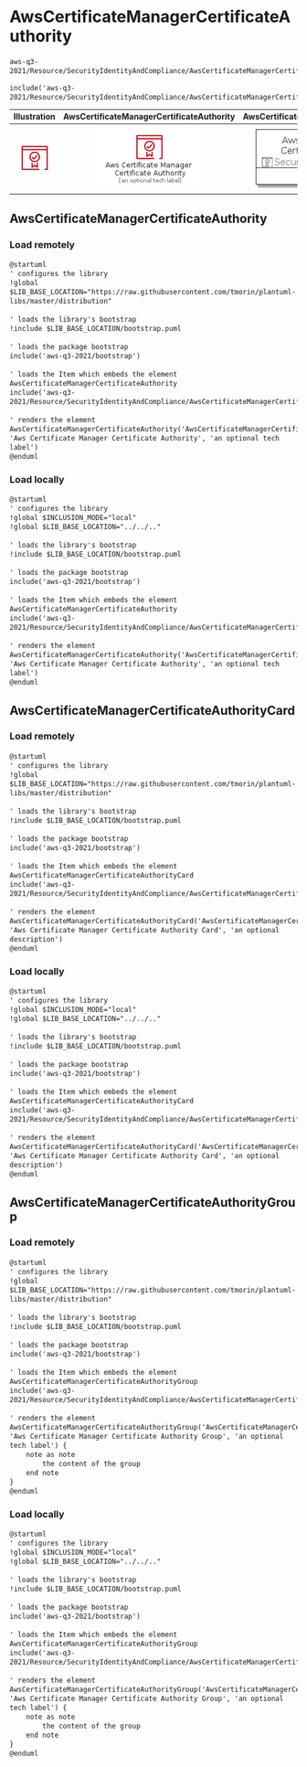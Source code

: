 # AwsCertificateManagerCertificateAuthority


```text
aws-q3-2021/Resource/SecurityIdentityAndCompliance/AwsCertificateManagerCertificateAuthority
```

```text
include('aws-q3-2021/Resource/SecurityIdentityAndCompliance/AwsCertificateManagerCertificateAuthority')
```



| Illustration | AwsCertificateManagerCertificateAuthority | AwsCertificateManagerCertificateAuthorityCard | AwsCertificateManagerCertificateAuthorityGroup |
| :---: | :---: | :---: | :---: |
| ![illustration for Illustration](../../../aws-q3-2021/Resource/SecurityIdentityAndCompliance/AwsCertificateManagerCertificateAuthority.png) | ![illustration for AwsCertificateManagerCertificateAuthority](../../../aws-q3-2021/Resource/SecurityIdentityAndCompliance/AwsCertificateManagerCertificateAuthority.Local.png) | ![illustration for AwsCertificateManagerCertificateAuthorityCard](../../../aws-q3-2021/Resource/SecurityIdentityAndCompliance/AwsCertificateManagerCertificateAuthorityCard.Local.png) | ![illustration for AwsCertificateManagerCertificateAuthorityGroup](../../../aws-q3-2021/Resource/SecurityIdentityAndCompliance/AwsCertificateManagerCertificateAuthorityGroup.Local.png) |




## AwsCertificateManagerCertificateAuthority

### Load remotely
```plantuml
@startuml
' configures the library
!global $LIB_BASE_LOCATION="https://raw.githubusercontent.com/tmorin/plantuml-libs/master/distribution"

' loads the library's bootstrap
!include $LIB_BASE_LOCATION/bootstrap.puml

' loads the package bootstrap
include('aws-q3-2021/bootstrap')

' loads the Item which embeds the element AwsCertificateManagerCertificateAuthority
include('aws-q3-2021/Resource/SecurityIdentityAndCompliance/AwsCertificateManagerCertificateAuthority')

' renders the element
AwsCertificateManagerCertificateAuthority('AwsCertificateManagerCertificateAuthority', 'Aws Certificate Manager Certificate Authority', 'an optional tech label')
@enduml
```

### Load locally
```plantuml
@startuml
' configures the library
!global $INCLUSION_MODE="local"
!global $LIB_BASE_LOCATION="../../.."

' loads the library's bootstrap
!include $LIB_BASE_LOCATION/bootstrap.puml

' loads the package bootstrap
include('aws-q3-2021/bootstrap')

' loads the Item which embeds the element AwsCertificateManagerCertificateAuthority
include('aws-q3-2021/Resource/SecurityIdentityAndCompliance/AwsCertificateManagerCertificateAuthority')

' renders the element
AwsCertificateManagerCertificateAuthority('AwsCertificateManagerCertificateAuthority', 'Aws Certificate Manager Certificate Authority', 'an optional tech label')
@enduml
```

## AwsCertificateManagerCertificateAuthorityCard

### Load remotely
```plantuml
@startuml
' configures the library
!global $LIB_BASE_LOCATION="https://raw.githubusercontent.com/tmorin/plantuml-libs/master/distribution"

' loads the library's bootstrap
!include $LIB_BASE_LOCATION/bootstrap.puml

' loads the package bootstrap
include('aws-q3-2021/bootstrap')

' loads the Item which embeds the element AwsCertificateManagerCertificateAuthorityCard
include('aws-q3-2021/Resource/SecurityIdentityAndCompliance/AwsCertificateManagerCertificateAuthority')

' renders the element
AwsCertificateManagerCertificateAuthorityCard('AwsCertificateManagerCertificateAuthorityCard', 'Aws Certificate Manager Certificate Authority Card', 'an optional description')
@enduml
```

### Load locally
```plantuml
@startuml
' configures the library
!global $INCLUSION_MODE="local"
!global $LIB_BASE_LOCATION="../../.."

' loads the library's bootstrap
!include $LIB_BASE_LOCATION/bootstrap.puml

' loads the package bootstrap
include('aws-q3-2021/bootstrap')

' loads the Item which embeds the element AwsCertificateManagerCertificateAuthorityCard
include('aws-q3-2021/Resource/SecurityIdentityAndCompliance/AwsCertificateManagerCertificateAuthority')

' renders the element
AwsCertificateManagerCertificateAuthorityCard('AwsCertificateManagerCertificateAuthorityCard', 'Aws Certificate Manager Certificate Authority Card', 'an optional description')
@enduml
```

## AwsCertificateManagerCertificateAuthorityGroup

### Load remotely
```plantuml
@startuml
' configures the library
!global $LIB_BASE_LOCATION="https://raw.githubusercontent.com/tmorin/plantuml-libs/master/distribution"

' loads the library's bootstrap
!include $LIB_BASE_LOCATION/bootstrap.puml

' loads the package bootstrap
include('aws-q3-2021/bootstrap')

' loads the Item which embeds the element AwsCertificateManagerCertificateAuthorityGroup
include('aws-q3-2021/Resource/SecurityIdentityAndCompliance/AwsCertificateManagerCertificateAuthority')

' renders the element
AwsCertificateManagerCertificateAuthorityGroup('AwsCertificateManagerCertificateAuthorityGroup', 'Aws Certificate Manager Certificate Authority Group', 'an optional tech label') {
    note as note
        the content of the group
    end note
}
@enduml
```

### Load locally
```plantuml
@startuml
' configures the library
!global $INCLUSION_MODE="local"
!global $LIB_BASE_LOCATION="../../.."

' loads the library's bootstrap
!include $LIB_BASE_LOCATION/bootstrap.puml

' loads the package bootstrap
include('aws-q3-2021/bootstrap')

' loads the Item which embeds the element AwsCertificateManagerCertificateAuthorityGroup
include('aws-q3-2021/Resource/SecurityIdentityAndCompliance/AwsCertificateManagerCertificateAuthority')

' renders the element
AwsCertificateManagerCertificateAuthorityGroup('AwsCertificateManagerCertificateAuthorityGroup', 'Aws Certificate Manager Certificate Authority Group', 'an optional tech label') {
    note as note
        the content of the group
    end note
}
@enduml
```

